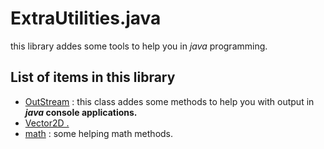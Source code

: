 # ExtraUtilities.java

this library addes some tools to help you in *java* programming.

List of items in this library
------------
* [OutStream](../../tree/master/src/ExtraUtilities/OutStream.java) : this class addes some methods to help you with output in **_java_ console applications.**
* [Vector2D .](../../tree/master/src/ExtraUtilities/Math/Vector2D.java)
* [math](../../tree/master/src/ExtraUtilities/Math/math.java) : some helping math methods.
